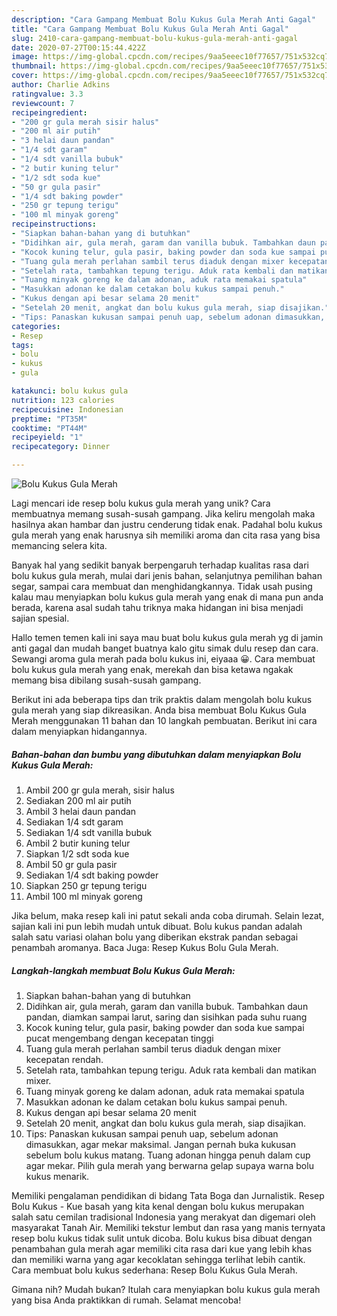 ```yaml
---
description: "Cara Gampang Membuat Bolu Kukus Gula Merah Anti Gagal"
title: "Cara Gampang Membuat Bolu Kukus Gula Merah Anti Gagal"
slug: 2410-cara-gampang-membuat-bolu-kukus-gula-merah-anti-gagal
date: 2020-07-27T00:15:44.422Z
image: https://img-global.cpcdn.com/recipes/9aa5eeec10f77657/751x532cq70/bolu-kukus-gula-merah-foto-resep-utama.jpg
thumbnail: https://img-global.cpcdn.com/recipes/9aa5eeec10f77657/751x532cq70/bolu-kukus-gula-merah-foto-resep-utama.jpg
cover: https://img-global.cpcdn.com/recipes/9aa5eeec10f77657/751x532cq70/bolu-kukus-gula-merah-foto-resep-utama.jpg
author: Charlie Adkins
ratingvalue: 3.3
reviewcount: 7
recipeingredient:
- "200 gr gula merah sisir halus"
- "200 ml air putih"
- "3 helai daun pandan"
- "1/4 sdt garam"
- "1/4 sdt vanilla bubuk"
- "2 butir kuning telur"
- "1/2 sdt soda kue"
- "50 gr gula pasir"
- "1/4 sdt baking powder"
- "250 gr tepung terigu"
- "100 ml minyak goreng"
recipeinstructions:
- "Siapkan bahan-bahan yang di butuhkan"
- "Didihkan air, gula merah, garam dan vanilla bubuk. Tambahkan daun pandan, diamkan sampai larut, saring dan sisihkan pada suhu ruang"
- "Kocok kuning telur, gula pasir, baking powder dan soda kue sampai pucat mengembang dengan kecepatan tinggi"
- "Tuang gula merah perlahan sambil terus diaduk dengan mixer kecepatan rendah."
- "Setelah rata, tambahkan tepung terigu. Aduk rata kembali dan matikan mixer."
- "Tuang minyak goreng ke dalam adonan, aduk rata memakai spatula"
- "Masukkan adonan ke dalam cetakan bolu kukus sampai penuh."
- "Kukus dengan api besar selama 20 menit"
- "Setelah 20 menit, angkat dan bolu kukus gula merah, siap disajikan."
- "Tips: Panaskan kukusan sampai penuh uap, sebelum adonan dimasukkan, agar mekar maksimal. Jangan pernah buka kukusan sebelum bolu kukus matang. Tuang adonan hingga penuh dalam cup agar mekar. Pilih gula merah yang berwarna gelap supaya warna bolu kukus menarik."
categories:
- Resep
tags:
- bolu
- kukus
- gula

katakunci: bolu kukus gula 
nutrition: 123 calories
recipecuisine: Indonesian
preptime: "PT35M"
cooktime: "PT44M"
recipeyield: "1"
recipecategory: Dinner

---
```



![Bolu Kukus Gula Merah](https://img-global.cpcdn.com/recipes/9aa5eeec10f77657/751x532cq70/bolu-kukus-gula-merah-foto-resep-utama.jpg)

Lagi mencari ide resep bolu kukus gula merah yang unik? Cara membuatnya memang susah-susah gampang. Jika keliru mengolah maka hasilnya akan hambar dan justru cenderung tidak enak. Padahal bolu kukus gula merah yang enak harusnya sih memiliki aroma dan cita rasa yang bisa memancing selera kita.

Banyak hal yang sedikit banyak berpengaruh terhadap kualitas rasa dari bolu kukus gula merah, mulai dari jenis bahan, selanjutnya pemilihan bahan segar, sampai cara membuat dan menghidangkannya. Tidak usah pusing kalau mau menyiapkan bolu kukus gula merah yang enak di mana pun anda berada, karena asal sudah tahu triknya maka hidangan ini bisa menjadi sajian spesial.

Hallo temen temen kali ini saya mau buat bolu kukus gula merah yg di jamin anti gagal dan mudah banget buatnya kalo gitu simak dulu resep dan cara. Sewangi aroma gula merah pada bolu kukus ini, eiyaaa 😀. Cara membuat bolu kukus gula merah yang enak, merekah dan bisa ketawa ngakak memang bisa dibilang susah-susah gampang.


Berikut ini ada beberapa tips dan trik praktis dalam mengolah bolu kukus gula merah yang siap dikreasikan. Anda bisa membuat Bolu Kukus Gula Merah menggunakan 11 bahan dan 10 langkah pembuatan. Berikut ini cara dalam menyiapkan hidangannya.

<!--inarticleads1-->

##### Bahan-bahan dan bumbu yang dibutuhkan dalam menyiapkan Bolu Kukus Gula Merah:

1. Ambil 200 gr gula merah, sisir halus
1. Sediakan 200 ml air putih
1. Ambil 3 helai daun pandan
1. Sediakan 1/4 sdt garam
1. Sediakan 1/4 sdt vanilla bubuk
1. Ambil 2 butir kuning telur
1. Siapkan 1/2 sdt soda kue
1. Ambil 50 gr gula pasir
1. Sediakan 1/4 sdt baking powder
1. Siapkan 250 gr tepung terigu
1. Ambil 100 ml minyak goreng


Jika belum, maka resep kali ini patut sekali anda coba dirumah. Selain lezat, sajian kali ini pun lebih mudah untuk dibuat. Bolu kukus pandan adalah salah satu variasi olahan bolu yang diberikan ekstrak pandan sebagai penambah aromanya. Baca Juga: Resep Kukus Bolu Gula Merah. 

<!--inarticleads2-->

##### Langkah-langkah membuat Bolu Kukus Gula Merah:

1. Siapkan bahan-bahan yang di butuhkan
1. Didihkan air, gula merah, garam dan vanilla bubuk. Tambahkan daun pandan, diamkan sampai larut, saring dan sisihkan pada suhu ruang
1. Kocok kuning telur, gula pasir, baking powder dan soda kue sampai pucat mengembang dengan kecepatan tinggi
1. Tuang gula merah perlahan sambil terus diaduk dengan mixer kecepatan rendah.
1. Setelah rata, tambahkan tepung terigu. Aduk rata kembali dan matikan mixer.
1. Tuang minyak goreng ke dalam adonan, aduk rata memakai spatula
1. Masukkan adonan ke dalam cetakan bolu kukus sampai penuh.
1. Kukus dengan api besar selama 20 menit
1. Setelah 20 menit, angkat dan bolu kukus gula merah, siap disajikan.
1. Tips: Panaskan kukusan sampai penuh uap, sebelum adonan dimasukkan, agar mekar maksimal. Jangan pernah buka kukusan sebelum bolu kukus matang. Tuang adonan hingga penuh dalam cup agar mekar. Pilih gula merah yang berwarna gelap supaya warna bolu kukus menarik.


Memiliki pengalaman pendidikan di bidang Tata Boga dan Jurnalistik. Resep Bolu Kukus - Kue basah yang kita kenal dengan bolu kukus merupakan salah satu cemilan tradisional Indonesia yang merakyat dan digemari oleh masyarakat Tanah Air. Memiliki tekstur lembut dan rasa yang manis ternyata resep bolu kukus tidak sulit untuk dicoba. Bolu kukus bisa dibuat dengan penambahan gula merah agar memiliki cita rasa dari kue yang lebih khas dan memiliki warna yang agar kecoklatan sehingga terlihat lebih cantik. Cara membuat bolu kukus sederhana: Resep Bolu Kukus Gula Merah. 

Gimana nih? Mudah bukan? Itulah cara menyiapkan bolu kukus gula merah yang bisa Anda praktikkan di rumah. Selamat mencoba!
